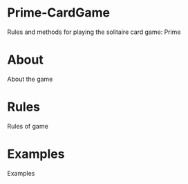 # Prime-CardGame
Rules and methods for playing the solitaire card game: Prime

# About
About the game

# Rules
Rules of game

# Examples
Examples
